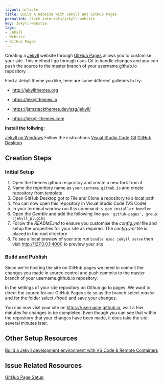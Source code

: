 ```yaml
---
layout: article
title: Build A Website with Jekyll and GitHub Pages
permalink: /tech_tutorials/jekyll-website
key: Jekyll-webstie
tags:
- Jekyll
- Website
- GitHub Pages
---
```


Creating a [Jekyll](https://jekyllrb.com) website through [GitHub  Pages](https://docs.github.com/en/pages/setting-up-a-github-pages-site-with-jekyll/creating-a-github-pages-site-with-jekyll) allows you to customise your site. This method I go through uses Git to handle changes and you can push the source to the master branch of your username.github.io repository.

Find a Jekyll theme you like, here are some different galleries to try:

- <http://jekyllthemes.org>

- <https://jekyllthemes.io>

- <https://jamstackthemes.dev/ssg/jekyll/>

- <https://jekyll-themes.com>

**Install the follwing:**

[Jekyll on Windows](https://jekyllrb.com/docs/installation/windows/) Follow the instructions
[Visual Studio Code](https://code.visualstudio.com/download)
[Git](https://git-scm.com/downloads)
[GitHub Desktop](https://desktop.github.com)

## Creation Steps

### Initial Setup

1. Open the themes github resporitoy and create a new fork from it
2. Name the reporitory name as  `yourusername.github.io` and create repository from template
3. Open GitHub Desktop got to File and Clone a repository to a local path
4. You can now open this repository in Visual Studio Code (VS Code)
5. In your terminal window run this command: `$ gem installer bundler` 
6. Open the _Gemfile_ and add the following line `gem 'github-pages', group: :jekyll_plugins`
7. Follow the _README.md_ to ensure you customise the _config.yml_ file and setup the properties for your site as required. The _config.yml_ file is placed in the root directory
8. To see a local preview of your site run `bundle exec jekyll serve` then visit <http://127.0.0.1:4000> to preview your site

### Build and Publish

Since we're hosting the site on GitHub pages we need to commit the changes you made in source control and push commits to the master branch of your username.github.io repository.

In the settings of your site repository on Github go to pages. We want to direct the source for our GitHub Pages site so as the branch select _master_ and for the folder select _/(root)_ and save your changes.

You can now visit your site on <https://username.github.io>, wait a few minutes for changes to be completed. Even though you can see that within the repository that your changes have been made, it does take the site several minutes later.

## Other Setup Resources

[Build a Jekyll development environment with VS Code & Remote Containers](https://powers-hell.com/2021/07/25/build-a-jekyll-development-environment-with-vs-code-remote-containers/)

## Issue Related Resources

[GitHub Page Setup](https://docs.github.com/en/pages/setting-up-a-github-pages-site-with-jekyll#installing-jekyll)